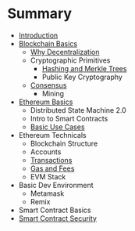 # Summary

* [Introduction](README.md)
* [Blockchain Basics](blockchain-intro.md)
  * [Why Decentralization](/why-decentralization.md)
  * Cryptographic Primitives
    * [Hashing and Merkle Trees](hashing-and-merkle-trees.md)
    * Public Key Cryptography
  * [Consensus](consensus.md)
    * Mining
* [Ethereum Basics](ethereum-basics.md)
  * Distributed State Machine 2.0
  * Intro to Smart Contracts
  * [Basic Use Cases](basic-use-cases.md)
* Ethereum Technicals
  * Blockchain Structure
  * Accounts
  * [Transactions](transactions.md)
  * [Gas and Fees](/gas-and-fees.md)
  * EVM Stack
* Basic Dev Environment
  * Metamask
  * Remix
* Smart Contract Basics
* [Smart Contract Security](smart-contract-security.md)



